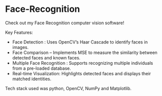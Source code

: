 # Face-Recognition
Check out my Face Recognition computer vision software!

Key Features:
- Face Detection : Uses OpenCV’s Haar Cascade to identify faces in images.
- Face Comparison – Implements MSE to measure the similarity between detected faces and known faces.
- Multiple Face Recognition : Supports recognizing multiple individuals from a pre-loaded database.
- Real-time Visualization: Highlights detected faces and displays their matched identities.

Tech stack used was python, OpenCV, NumPy and Matplotlib.
